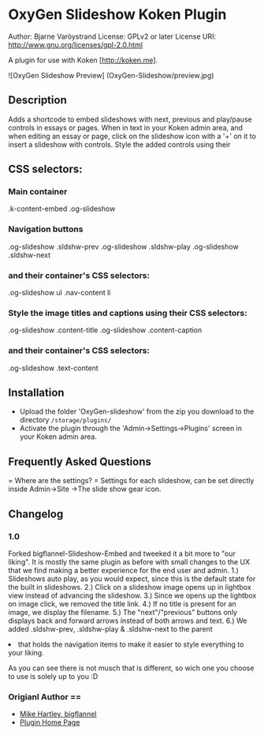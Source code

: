 # OxyGen Slideshow Koken Plugin

Author: Bjarne Varöystrand
License: GPLv2 or later
License URI: http://www.gnu.org/licenses/gpl-2.0.html

A plugin for use with Koken [http://koken.me].

![OxyGen Slideshow Preview] (OxyGen-Slideshow/preview.jpg)
## Description

Adds a shortcode to embed slideshows with next, previous and play/pause controls in essays or pages.
When in text in your Koken admin area, and when editing an essay or page, click on the slideshow icon with a '+' on it to insert a slideshow with controls. Style the added controls using their 

## CSS selectors:

### Main container
.k-content-embed .og-slideshow

### Navigation buttons
.og-slideshow .sldshw-prev
.og-slideshow .sldshw-play
.og-slideshow .sldshw-next

### and their container's CSS selectors:

.og-slideshow ul .nav-content li

### Style the image titles and captions using their CSS selectors:

.og-slideshow .content-title
.og-slideshow .content-caption

### and their container's CSS selectors:

.og-slideshow .text-content

## Installation

* Upload the folder 'OxyGen-slideshow' from the zip you download to the directory `/storage/plugins/`
* Activate the plugin through the 'Admin->Settings->Plugins' screen in your Koken admin area.

## Frequently Asked Questions

= Where are the settings? =
Settings for each slideshow, can be set directly inside Admin->Site ->The slide show gear icon.

## Changelog

### 1.0
Forked bigflannel-Slideshow-Embed and tweeked it a bit more to "our liking".
It is mostly the same plugin as before with small changes to the UX that we find making a better experience for the end user and admin.
1.) Slideshows auto play, as you would expect, since this is the default state for the built in slideshows.
2.) Click on a slideshow image opens up in lightbox view instead of advancing the slideshow.
3.) Since we opens up the lightbox on image click, we removed the title link.
4.) If no title is present for an image, we display the filename.
5.) The "next"/"previous" buttons only displays back and forward arrows instead of both arrows and text.
6.) We added .sldshw-prev, .sldshw-play & .sldshw-next to the parent <li> that holds the navigation items to make it easier to style everything to your liking.

As you can see there is not musch that is different, so wich one you choose to use is solely up to you :D

### Origianl Author ==

* [Mike Hartley, bigflannel](http://bigflannel.com)
* [Plugin Home Page](https://github.com/bigflannel/bigflannel-Slideshow-Embed-Koken-Plugin)
